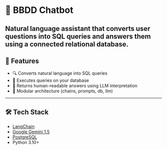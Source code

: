 # 🧠 BBDD Chatbot

Natural language assistant that converts user questions into SQL queries and answers them using a connected relational database. 
---

## 📌 Features

- 🔍 Converts natural language into SQL queries
- 🧾 Executes queries on your database
- 💬 Returns human-readable answers using LLM interpretation
- 🧱 Modular architecture (chains, prompts, db, llm)

---

## 🛠️ Tech Stack

- [LangChain](https://www.langchain.com/)
- [Google Gemini 1.5](https://ai.google.dev/)
- [PostgreSQL](https://www.postgresql.org/)
- Python 3.10+

